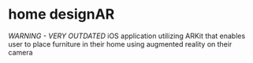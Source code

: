 # home designAR
 *WARNING - VERY OUTDATED* iOS application utilizing ARKit that enables user to place furniture in their home using augmented reality on their camera

